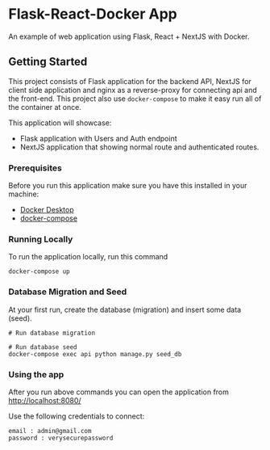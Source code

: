 # Flask-React-Docker App

An example of web application using Flask, React + NextJS with Docker.

## Getting Started

This project consists of Flask application for the backend API, NextJS for client side application and nginx as a reverse-proxy for connecting api and the front-end. This project also use `docker-compose` to make it easy run all of the container at once.

This application will showcase:

- Flask application with Users and Auth endpoint
- NextJS application that showing normal route and authenticated routes.

### Prerequisites

Before you run this application make sure you have this installed in your machine:

- [Docker Desktop](https://www.docker.com/products/docker-desktop)
- [docker-compose](https://docs.docker.com/compose/install/)


### Running Locally

To run the application locally, run this command

```
docker-compose up
```


### Database Migration and Seed
At your first run, create the database (migration) and insert some data (seed).

```
# Run database migration

# Run database seed
docker-compose exec api python manage.py seed_db
```


### Using the app

After you run above commands you can open the application from [http://localhost:8080/](http://localhost:8080/)

Use the following credentials to connect:

```
email : admin@gmail.com
password : verysecurepassword
```


